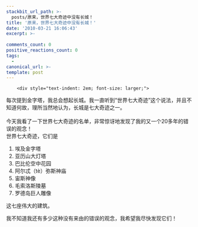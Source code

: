 ```yaml
---
stackbit_url_path: >-
  posts/原来，世界七大奇迹中没有长城！
title: '原来，世界七大奇迹中没有长城！'
date: '2010-03-21 16:06:43'
excerpt: >-
  
comments_count: 0
positive_reactions_count: 0
tags: 
  - 
canonical_url: >-
template: post
---
```


        <div style="text-indent: 2em; font-size: larger;">
<div>每次提到金字塔，我总会想起长城。我一直听到“世界七大奇迹”这个说法，并且不知道何故，理所当然地认为，长城是七大奇迹之一。</div>
<div>&nbsp;</div>
<div>今天我看了一下世界七大奇迹的名单，非常惊讶地发现了我的又一个20多年的错误的观念！</div>
<div>世界七大奇迹，它们是</div>
<ol style="text-indent: 0;">
    <li>埃及金字塔</li>
    <li>亚历山大灯塔</li>
    <li>巴比伦空中花园</li>
    <li>阿尔忒（tè）弥斯神庙</li>
    <li>宙斯神像</li>
    <li>毛索洛斯陵墓</li>
    <li>罗德岛巨人雕像</li>
</ol>
<p>这七座伟大的建筑。</p>
<p>我不知道我还有多少这种没有来由的错误的观念，我希望我尽快发现它们！</p>
</div>
      